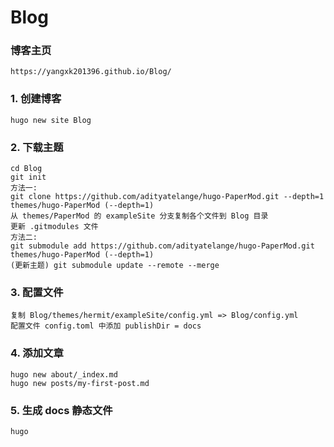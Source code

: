 # Blog

### 博客主页
    https://yangxk201396.github.io/Blog/
### 1. 创建博客
    hugo new site Blog
### 2. 下载主题
    cd Blog
    git init
    方法一:
    git clone https://github.com/adityatelange/hugo-PaperMod.git --depth=1 themes/hugo-PaperMod (--depth=1)
    从 themes/PaperMod 的 exampleSite 分支复制各个文件到 Blog 目录
    更新 .gitmodules 文件
    方法二:
    git submodule add https://github.com/adityatelange/hugo-PaperMod.git themes/hugo-PaperMod (--depth=1)
    (更新主题) git submodule update --remote --merge
### 3. 配置文件
    复制 Blog/themes/hermit/exampleSite/config.yml => Blog/config.yml
    配置文件 config.toml 中添加 publishDir = docs
### 4. 添加文章
    hugo new about/_index.md
    hugo new posts/my-first-post.md
### 5. 生成 docs 静态文件
    hugo